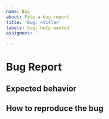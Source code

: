 ```yaml
---
name: Bug
about: File a bug report
title: 'Bug: <title>'
labels: bug, help wanted
assignees: ''

---
```


# Bug Report

<!-- A clear and concise description of what the bug is. -->

## Expected behavior

<!-- A clear and concise description of what you expected to happen. If applicable, add screenshots to help explain your problem. -->

## How to reproduce the bug

<!-- Steps to reproduce the behavior: -->

<!--
1. Go to '...'
2. Click on '....'
3. Scroll down to '....'
4. See error
-->

<!--
## Additional context

Add any other context about the problem here.
-->
